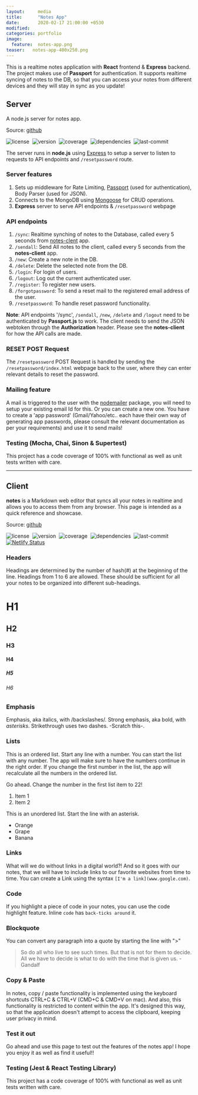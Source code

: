 ```yaml
---
layout:     media
title:      "Notes App"
date:       2020-02-17 21:00:00 +0530
modified:   
categories: portfolio
image:
  feature:  notes-app.png
teaser:   notes-app-400x250.png
---
```

This is a realtime notes application with **React** frontend & **Express** backend. The project makes use of **Passport** for authentication. It supports realtime syncing of notes to the DB, so that you can access your notes from different devices and they will stay in sync as you update!

## Server

A node.js server for notes app.

Source: [github](https://github.com/raravi/notes-server)

![license](https://img.shields.io/github/license/raravi/notes-server)&nbsp;&nbsp;![version](https://img.shields.io/github/package-json/v/raravi/notes-server)&nbsp;&nbsp;![coverage](https://img.shields.io/codecov/c/gh/raravi/notes-server)&nbsp;&nbsp;![dependencies](https://img.shields.io/depfu/raravi/notes-server)&nbsp;&nbsp;![last-commit](https://img.shields.io/github/last-commit/raravi/notes-server)

The server runs in **node.js** using [Express](https://expressjs.com/) to setup a server to listen to requests to API endpoints and `/resetpassword` route.

### Server features

1. Sets up middleware for Rate Limiting, [Passport](http://www.passportjs.org/) (used for authentication), Body Parser (used for JSON).
2. Connects to the MongoDB using [Mongoose](https://mongoosejs.com/docs/guide.html) for CRUD operations.
3. **Express** server to serve API endpoints & `/resetpassword` webpage

### API endpoints

1. `/sync`: Realtime synching of notes to the Database, called every 5 seconds from [notes-clent](https://github.com/raravi/notes-client) app.
2. `/sendall`: Send All notes to the client, called every 5 seconds from the **notes-client** app.
3. `/new`: Create a new note in the DB.
4. `/delete`: Delete the selected note from the DB.
5. `/login`: For login of users.
6. `/logout`: Log out the current authenticated user.
7. `/register`: To register new users.
8. `/forgotpassword`: To send a reset mail to the registered email address of the user.
9. `/resetpassword`: To handle reset password functionality.

**Note**: API endpoints '/sync', `/sendall`, `/new`, `/delete` and `/logout` need to be authenticated by **Passport.js** to work. The client needs to send the JSON webtoken through the **Authorization** header. Please see the **notes-client** for how the API calls are made.

### RESET POST Request

The `/resetpassword` POST Request is handled by sending the `/resetpassword/index.html` webpage back to the user, where they can enter relevant details to reset the password.

### Mailing feature

A mail is triggered to the user with the [nodemailer](https://nodemailer.com/usage/) package, you will need to setup your existing email Id for this. Or you can create a new one. You have to create a 'app password' (Gmail/Yahoo/etc.. each have their own way of generating app passwords, please consult the relevant documentation as per your requirements) and use it to send mails!

### Testing (Mocha, Chai, Sinon & Supertest)

This project has a code coverage of 100% with functional as well as unit tests written with care.

---
## Client

**notes** is a Markdown web editor that syncs all your notes in realtime and allows you to access them from any browser. This page is intended as a quick reference and showcase.

Source: [github](https://github.com/raravi/notes-client)

![license](https://img.shields.io/github/license/raravi/notes-client)&nbsp;&nbsp;![version](https://img.shields.io/github/package-json/v/raravi/notes-client)&nbsp;&nbsp;![coverage](https://img.shields.io/codecov/c/gh/raravi/notes-client)&nbsp;&nbsp;![dependencies](https://img.shields.io/depfu/raravi/notes-client)&nbsp;&nbsp;![last-commit](https://img.shields.io/github/last-commit/raravi/notes-client)&nbsp;&nbsp;[![Netlify Status](https://api.netlify.com/api/v1/badges/d150a33a-1e50-49ee-a7a2-048d515a574e/deploy-status)](https://app.netlify.com/sites/notes-raravi/deploys)

### Headers

Headings are determined by the number of hash(#) at the beginning of the line. Headings from 1 to 6 are allowed. These should be sufficient for all your notes to be organized into different sub-headings.
# H1
## H2
### H3
#### H4
##### H5
###### H6

### Emphasis

Emphasis, aka italics, with /backslashes/.
Strong emphasis, aka bold, with *asterisks*.
Strikethrough uses two dashes. -Scratch this-.

### Lists

This is an ordered list. Start any line with a number. You can start the list with any number. The app will make sure to have the numbers continue in the right order. If you change the first number in the list, the app will recalculate all the numbers in the ordered list.

Go ahead. Change the number in the first list item to 22!
1. Item 1
2. Item 2

This is an unordered list. Start the line with an asterisk.
* Orange
* Grape
* Banana

### Links

What will we do without links in a digital world?! And so it goes with our notes, that we will have to include links to our favorite websites from time to time. You can create a Link using the syntax `[I'm a link](www.google.com)`.

### Code

If you highlight a piece of code in your notes, you can use the code highlight feature. Inline `code` has `back-ticks around` it.

### Blockquote

You can convert any paragraph into a quote by starting the line with ">"

> So do all who live to see such times. But that is not for them to decide. All we have to decide is what to do with the time that is given us. - Gandalf

### Copy & Paste

In notes, copy / paste functionality is implemented using the keyboard shortcuts CTRL+C & CTRL+V (CMD+C & CMD+V on mac). And also, this functionality is restricted to content within the app. It's designed this way, so that the application doesn't attempt to access the clipboard, keeping user privacy in mind.

### Test it out

Go ahead and use this page to test out the features of the notes app!
I hope you enjoy it as well as find it useful!!

### Testing (Jest & React Testing Library)

This project has a code coverage of 100% with functional as well as unit tests written with care.
